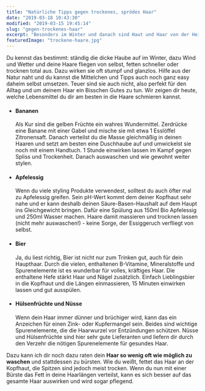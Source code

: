 ```yaml
---
title: "Natürliche Tipps gegen trockenes, sprödes Haar"
date: "2019-03-18 10:43:30"
modified: "2019-03-15 19:45:14"
slug: "gegen-trockenes-haar"
excerpt: "Besonders im Winter und danach sind Haut und Haar von der Heizungsluft und den ständig wechselnden Temperaturen beleidigt. Doch keine Sorge, du kannst dir auf natürlichem Weg selbst helfen. "
featuredImage: "trockene-haare.jpg"
---
```


Du kennst das bestimmt: ständig die dicke Haube auf im Winter, dazu Wind und Wetter und deine Haare fliegen von selbst, fetten schneller oder trocknen total aus. Dazu wirken sie oft stumpf und glanzlos. Hilfe aus der Natur naht und du kannst die Mittelchen und Tipps auch noch ganz easy daheim selbst umsetzen. Teuer sind sie auch nicht, also perfekt für den Alltag und um deinem Haar ein Bisschen Gutes zu tun. Wir zeigen dir heute, welche Lebensmittel du dir am besten in die Haare schmieren kannst.

*   #### Bananen
    
    Als Kur sind die gelben Früchte ein wahres Wundermittel. Zerdrücke eine Banane mit einer Gabel und mische sie mit etwa 1 Esslöffel Zitronensaft. Danach verteilst du die Masse gleichmäßig in deinen Haaren und setzt am besten eine Duschhaube auf und umwickelst sie noch mit einem Handtuch. 1 Stunde einwirken lassen im Kampf gegen Spliss und Trockenheit. Danach auswaschen und wie gewohnt weiter stylen.
*   #### Apfelessig
    
    Wenn du viele styling Produkte verwendest, solltest du auch öfter mal zu Apfelessig greifen. Sein pH-Wert kommt dem deiner Kopfhaut sehr nahe und er kann deshalb deinen Säure-Basen-Haushalt auf dem Haupt ins Gleichgewicht bringen. Dafür eine Spülung aus 150ml Bio Apfelessig und 250ml Wasser machen. Haare damit massieren und trocknen lassen (nicht mehr auswaschen!) - keine Sorge, der Essiggeruch verfliegt von selbst.
*   #### Bier
    
    Ja, du liest richtig, Bier ist nicht nur zum Trinken gut, auch für dein Haupthaar. Durch die vielen, enthaltenen B-Vitamine, Mineralstoffe und Spurenelemente ist es wunderbar für volles, kräftiges Haar. Die enthaltene Hefe stärkt Haar und Nägel zusätzlich. Einfach Lieblingsbier in die Kopfhaut und die Längen einmassieren, 15 Minuten einwirken lassen und gut ausspülen.
*   #### Hülsenfrüchte und Nüsse
    
    Wenn dein Haar immer dünner und brüchiger wird, kann das ein Anzeichen für einen Zink- oder Kupfermangel sein. Beides sind wichtige Spurenelemente, die die Haarwurzel vor Entzündungen schützen. Nüsse und Hülsenfrüchte sind hier sehr gute Lieferanten und liefern dir durch den Verzehr die nötigen Spurenelemente für gesundes Haar.

Dazu kann ich dir noch dazu raten dein **Haar so wenig oft wie möglich zu waschen** und stattdessen zu bürsten. Wie du weißt, fettet das Haar an der Kopfhaut, die Spitzen sind jedoch meist trocken. Wenn du nun mit einer Bürste das Fett in deine Haarlängen verteilst, kann es sich besser auf das gesamte Haar auswirken und wird sogar pflegend.